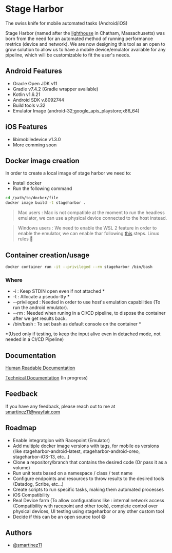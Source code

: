 # Stage Harbor

The swiss knife for mobile automated tasks (Android/iOS)

Stage Harbor (named after the [lighthouse](https://www.capecodlighthouses.info/stage-harbor-lighthouse-k-hardings-beach-lighthouse/) in Chatham, Massachusetts) was born from the need for an automated method of running performance metrics (device and network). We are now designing this tool as an open to grow solution to allow us to have a mobile device/emulator available for any pipeline, which will be customizable to fit the user's needs.

## Android Features

- Oracle Open JDK v11
- Gradle v7.4.2 (Gradle wrapper available)
- Kotlin v1.6.21
- Android SDK v.8092744
- Build tools v.32
- Emulator Image (android-32;google_apis_playstore;x86_64)

## iOS Features

- libimobiledevice v1.3.0
- More comming soon

## Docker image creation

In order to create a local image of stage harbor we need to:
- Install docker 
- Run the following command

```bash
cd /path/to/docker/file
docker image build -t stageharbor .
```

> Mac users : Mac is not compatible at the moment to run the headless emulator, we can use a physical device connected to the host instead.

> Windows users : We need to enable the WSL 2 feature in order to enable the emulator, we can enable thar following [this](https://docs.microsoft.com/en-us/windows/wsl/install) steps. Linux rules :metal:

## Container creation/usage

```bash
docker container run -it --privileged --rm stageharbor /bin/bash
```

### Where

- -i    : Keep STDIN open even if not attached *
- -t    : Allocate a pseudo-tty *
- --privileged : Needed in order to use host's emulation capabilities (To run the android emulator).
- --rm  : Needed when runing in a CI/CD pipeline, to dispose the container after we get results back.
- /bin/bash : To set bash as default console on the container *

*(Used only if testing, to keep the input alive even in detached mode, not needed in a CI/CD Pipeline)

## Documentation

[Human Readable Documentation](https://infohub.corp.wayfair.com/x/chzLJg)

[Technical Documentation](https://docs.google.com/document/d/1zX_JhPF-Csrp1BBU7LNxPWOfUIXfO4g1IvNt9OPxw1I/edit?usp=sharing) (In progress)

## Feedback

If you have any feedback, please reach out to me at smartinez11@wayfair.com

## Roadmap

- Enable integratgion with Racepoint (Emulator)
- Add multiple docker image versions with tags, for mobile os versions (like stageharbor-android-latest, stageharbor-android-oreo, stageharbor-iOS-13, etc...)
- Clone a repository/branch that contains the desired code (Or pass it as a volume)
- Run unit tests based on a namespace / class / test name
- Configure endpoints and resources to throw results to the desired tools (Datadog, Scribe, etc...)
- Create scripts to run specific tasks, making them automated processes 
- iOS Compatibility
- Real Device farm (To allow configurations like : internal network access (Compatibility with racepoint and other tools), complete control over physical devices, UI testing using stageharbor or any other custom tool 
- Decide if this can be an open source tool :smile:

## Authors

- [@smartinez11](smartinez11@wayfair.com)
